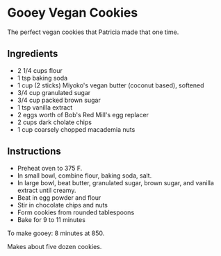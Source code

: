 # Gooey Vegan Cookies

The perfect vegan cookies that Patricia made that one time.

## Ingredients

- 2 1/4 cups flour
- 1 tsp baking soda
- 1 cup (2 sticks) Miyoko's vegan butter (coconut based), softened
- 3/4 cup granulated sugar
- 3/4 cup packed brown sugar
- 1 tsp vanilla extract
- 2 eggs worth of Bob's Red Mill's egg replacer
- 2 cups dark cholate chips
- 1 cup coarsely chopped macademia nuts

## Instructions

- Preheat oven to 375 F.
- In small bowl, combine flour, baking soda, salt.
- In large bowl, beat butter, granulated sugar, brown sugar, and vanilla extract
  until creamy.
- Beat in egg powder and flour
- Stir in chocolate chips and nuts
- Form cookies from rounded tablespoons
- Bake for 9 to 11 minutes

To make gooey: 8 minutes at 850.

Makes about five dozen cookies.
